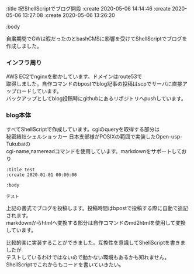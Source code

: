 :title 祝!ShellScriptでブログ開設
:create 2020-05-06 14:14:46
:create 2020-05-06 13:27:08
:create 2020-05-06 13:26:20

:body

自粛期間でGWは暇だったのとbashCMSに影響を受けてShellScriptでブログを作成しました。  
  
### インフラ周り
AWS EC2でnginxを動かしています。ドメインはroute53で  
取得しました。自作コマンドのbpostでblog記事の投稿はscpでサーバに直接アップロードしています。  
バックアップとしてblog投稿時にgithubにあるリポジトリへpushしています。  
  
### blog本体
すべてShellScriptで作成しています。cgiのqueryを取得する部分は  
秘密結社シェルショッカー 日本支部様がPOSIXの範囲で実装したOpen-usp-Tukubaiの  
cgi-name,namereadコマンドを使用しています。markdownをサポートしており  

```
:title test
:create 2020-01-01 00:00:00

:body

テスト
```

上記の書式でブログを投稿します。投稿時間はbpostで投稿する際に自動で追記されます。  
markdownからhtmlへ変換する部分は自作コマンドのmd2htmlを使用して変換しています。  
  
比較的楽に実装することができました。互換性を意識してShellScriptを書きましたが  
テストしているわけではないので動かない環境もあるかも知れません。  
ShellScriptでこれからもコードを書いていきたい。